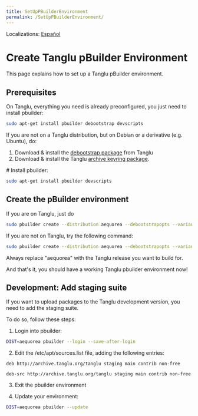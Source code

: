 ```yaml
---
title: SetUpPBuilderEnvironment
permalink: /SetUpPBuilderEnvironment/
---
```


Localizations: [Español](/PBuilderEnvironmentSetup-Quick/es)

Create Tanglu pBuilder Environment
==================================

This page explains how to set up a Tanglu pBuilder environment.

Prerequisites
-------------

On Tanglu, everything you need is already preconfigured, you just need to install pbuilder:

``` bash
sudo apt-get install pbuilder debootstrap devscripts
```

If you are not on a Tanglu distribution, but on Debian or a derivative (e.g. Ubuntu), do:

1.  Download & install the [debootstrap package](http://archive.tanglu.org/tanglu/pool/main/d/debootstrap/) from Tanglu
2.  Download & install the Tanglu [archive keyring package](http://archive.tanglu.org/tanglu/pool/main/t/tanglu-archive-keyring/).

\# Install pbuilder:

``` bash
sudo apt-get install pbuilder devscripts
```

Create the pBuilder environment
-------------------------------

If you are on Tanglu, just do

``` bash
sudo pbuilder create --distribution aequorea --debootstrapopts --variant=buildd
```

If you are not on Tanglu, try the following command:

``` bash
sudo pbuilder create --distribution aequorea --debootstrapopts --variant=buildd --mirror http://archive.tanglu.org/tanglu --debootstrapopts "--keyring=/usr/share/keyrings/tanglu-archive-keyring.gpg"
```

Always replace "aequorea" with the Tanglu release you want to build for.

And that's it, you should have a working Tanglu pbuilder environment now!

Development: Add staging suite
------------------------------

If you want to upload packages to the Tanglu development version, you need to add the staging suite.

To do so, follow these steps:

1. Login into pbuilder:



``` bash
DIST=aequorea pbuilder --login --save-after-login
```

2. Edit the /etc/apt/sources.list file, adding the following entries:



``` apt_sources
deb http://archive.tanglu.org/tanglu staging main contrib non-free
```

``` apt_sources
deb-src http://archive.tanglu.org/tanglu staging main contrib non-free
```

3. Exit the pbuilder environment

4. Update your environment:



``` bash
DIST=aequorea pbuilder --update
```

